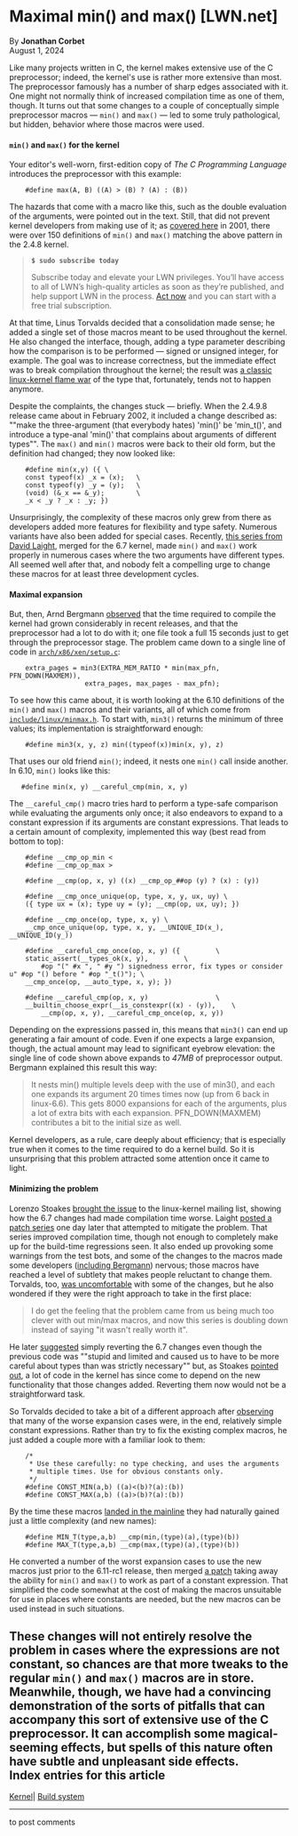 # Maximal min() and max() [LWN.net]

By **Jonathan Corbet**  
August 1, 2024 

Like many projects written in C, the kernel makes extensive use of the C preprocessor; indeed, the kernel's use is rather more extensive than most. The preprocessor famously has a number of sharp edges associated with it. One might not normally think of increased compilation time as one of them, though. It turns out that some changes to a couple of conceptually simple preprocessor macros — `min()` and `max()` — led to some truly pathological, but hidden, behavior where those macros were used. 

#### `min()` and `max()` for the kernel

Your editor's well-worn, first-edition copy of _The C Programming Language_ introduces the preprocessor with this example: 
    
    
        #define max(A, B) ((A) > (B) ? (A) : (B))
    

The hazards that come with a macro like this, such as the double evaluation of the arguments, were pointed out in the text. Still, that did not prevent kernel developers from making use of it; as [covered here](/2001/0823/kernel.php3) in 2001, there were over 150 definitions of `min()` and `max()` matching the above pattern in the 2.4.8 kernel. 

> **`$ sudo subscribe today`**
> 
> Subscribe today and elevate your LWN privileges. You’ll have access to all of LWN’s high-quality articles as soon as they’re published, and help support LWN in the process. [Act now](https://lwn.net/Promo/nst-sudo/claim) and you can start with a free trial subscription. 

At that time, Linus Torvalds decided that a consolidation made sense; he added a single set of those macros meant to be used throughout the kernel. He also changed the interface, though, adding a type parameter describing how the comparison is to be performed — signed or unsigned integer, for example. The goal was to increase correctness, but the immediate effect was to break compilation throughout the kernel; the result was [a classic linux-kernel flame war](https://lore.kernel.org/lkml/20010824224232.52238.qmail@web10908.mail.yahoo.com/) of the type that, fortunately, tends not to happen anymore. 

Despite the complaints, the changes stuck — briefly. When the 2.4.9.8 release came about in February 2002, it included a change described as: ""make the three-argument (that everybody hates) 'min()' be 'min_t()', and introduce a type-anal 'min()' that complains about arguments of different types"". The `max()` and `min()` macros were back to their old form, but the definition had changed; they now looked like: 
    
    
        #define min(x,y) ({ \
    	const typeof(x) _x = (x);	\
    	const typeof(y) _y = (y);	\
    	(void) (&_x == &_y);		\
    	_x < _y ? _x : _y; })
    

Unsurprisingly, the complexity of these macros only grew from there as developers added more features for flexibility and type safety. Numerous variants have also been added for special cases. Recently, [this series from David Laight](/ml/linux-kernel/b97faef60ad24922b530241c5d7c933c@AcuMS.aculab.com/), merged for the 6.7 kernel, made `min()` and `max()` work properly in numerous cases where the two arguments have different types. All seemed well after that, and nobody felt a compelling urge to change these macros for at least three development cycles. 

#### Maximal expansion

But, then, Arnd Bergmann [observed](https://social.kernel.org/notice/AkDuGHsn0WuA1g1uD2) that the time required to compile the kernel had grown considerably in recent releases, and that the preprocessor had a lot to do with it; one file took a full 15 seconds just to get through the preprocessor stage. The problem came down to a single line of code in [`arch/x86/xen/setup.c`](https://elixir.bootlin.com/linux/v6.10.2/source/arch/x86/xen/setup.c#L758): 
    
    
        extra_pages = min3(EXTRA_MEM_RATIO * min(max_pfn, PFN_DOWN(MAXMEM)),
        		       extra_pages, max_pages - max_pfn);
    

To see how this came about, it is worth looking at the 6.10 definitions of the `min()` and `max()` macros and their variants, all of which come from [`include/linux/minmax.h`](https://elixir.bootlin.com/linux/v6.10.2/source/include/linux/minmax.h). To start with, `min3()` returns the minimum of three values; its implementation is straightforward enough: 
    
    
        #define min3(x, y, z) min((typeof(x))min(x, y), z)
    

That uses our old friend `min()`; indeed, it nests one `min()` call inside another. In 6.10, `min()` looks like this: 
    
    
       #define min(x, y) __careful_cmp(min, x, y)
    

The `__careful_cmp()` macro tries hard to perform a type-safe comparison while evaluating the arguments only once; it also endeavors to expand to a constant expression if its arguments are constant expressions. That leads to a certain amount of complexity, implemented this way (best read from bottom to top): 
    
    
        #define __cmp_op_min <
        #define __cmp_op_max >
    
        #define __cmp(op, x, y)	((x) __cmp_op_##op (y) ? (x) : (y))
    
        #define __cmp_once_unique(op, type, x, y, ux, uy) \
    	({ type ux = (x); type uy = (y); __cmp(op, ux, uy); })
    
        #define __cmp_once(op, type, x, y) \
    	__cmp_once_unique(op, type, x, y, __UNIQUE_ID(x_), __UNIQUE_ID(y_))
    
        #define __careful_cmp_once(op, x, y) ({			\
    	static_assert(__types_ok(x, y),			\
    		#op "(" #x ", " #y ") signedness error, fix types or consider u" #op "() before " #op "_t()"); \
    	__cmp_once(op, __auto_type, x, y); })
    
        #define __careful_cmp(op, x, y)					\
    	__builtin_choose_expr(__is_constexpr((x) - (y)),	\
    		__cmp(op, x, y), __careful_cmp_once(op, x, y))
    

Depending on the expressions passed in, this means that `min3()` can end up generating a fair amount of code. Even if one expects a large expansion, though, the actual amount may lead to significant eyebrow elevation: the single line of code shown above expands to _47MB_ of preprocessor output. Bergmann explained this result this way: 

> It nests min() multiple levels deep with the use of min3(), and each one expands its argument 20 times times now (up from 6 back in linux-6.6). This gets 8000 expansions for each of the arguments, plus a lot of extra bits with each expansion. PFN_DOWN(MAXMEM) contributes a bit to the initial size as well. 

Kernel developers, as a rule, care deeply about efficiency; that is especially true when it comes to the time required to do a kernel build. So it is unsurprising that this problem attracted some attention once it came to light. 

#### Minimizing the problem

Lorenzo Stoakes [brought the issue](/ml/linux-kernel/c83c17bb-be75-4c67-979d-54eee38774c6@lucifer.local/) to the linux-kernel mailing list, showing how the 6.7 changes had made compilation time worse. Laight [posted a patch series](/ml/all/23bdb6fc8d884ceebeb6e8b8653b8cfe@AcuMS.aculab.com) one day later that attempted to mitigate the problem. That series improved compilation time, though not enough to completely make up for the build-time regressions seen. It also ended up provoking some warnings from the test bots, and some of the changes to the macros made some developers ([including Bergmann](/ml/all/24be8665-4717-4ee2-8a81-80fed5181736@app.fastmail.com)) nervous; those macros have reached a level of subtlety that makes people reluctant to change them. Torvalds, too, [was uncomfortable](/ml/all/CAHk-=wh_+muDANgpjC6_31QMh4OnKEOgbZiD_MymHxAHRZRyqg@mail.gmail.com) with some of the changes, but he also wondered if they were the right approach to take in the first place: 

> I do get the feeling that the problem came from us being much too clever with out min/max macros, and now this series is doubling down instead of saying "it wasn't really worth it". 

He later [suggested](/ml/all/CAHk-=whLcr11D28vu2NotZYn3GNH6BCTK57Zw4d4v7eut39z=g@mail.gmail.com) simply reverting the 6.7 changes even though the previous code was ""stupid and limited and caused us to have to be more careful about types than was strictly necessary"" but, as Stoakes [pointed out](/ml/all/d48ce3b3-9173-4309-aae6-96be42327f97@lucifer.local), a lot of code in the kernel has since come to depend on the new functionality that those changes added. Reverting them now would not be a straightforward task. 

So Torvalds decided to take a bit of a different approach after [observing](/ml/all/CAHk-=wjPr3b-=dshE6n3fM2Q0U3guT4reOoCZiBye_UMJ-qg1A@mail.gmail.com) that many of the worse expansion cases were, in the end, relatively simple constant expressions. Rather than try to fix the existing complex macros, he just added a couple more with a familiar look to them: 
    
    
        /*
         * Use these carefully: no type checking, and uses the arguments
         * multiple times. Use for obvious constants only.
         */
        #define CONST_MIN(a,b) ((a)<(b)?(a):(b))
        #define CONST_MAX(a,b) ((a)>(b)?(a):(b))
    

By the time these macros [landed in the mainline](https://git.kernel.org/linus/3a7e02c040b13) they had naturally gained just a little complexity (and new names): 
    
    
        #define MIN_T(type,a,b) __cmp(min,(type)(a),(type)(b))
        #define MAX_T(type,a,b) __cmp(max,(type)(a),(type)(b))
    

He converted a number of the worst expansion cases to use the new macros just prior to the 6.11-rc1 release, then merged [a patch](https://git.kernel.org/linus/017fa3e89187) taking away the ability for `min()` and `max()` to work as part of a constant expression. That simplified the code somewhat at the cost of making the macros unsuitable for use in places where constants are needed, but the new macros can be used instead in such situations. 

These changes will not entirely resolve the problem in cases where the expressions are not constant, so chances are that more tweaks to the regular `min()` and `max()` macros are in store. Meanwhile, though, we have had a convincing demonstration of the sorts of pitfalls that can accompany this sort of extensive use of the C preprocessor. It can accomplish some magical-seeming effects, but spells of this nature often have subtle and unpleasant side effects.  
Index entries for this article  
---  
[Kernel](/Kernel/Index)| [Build system](/Kernel/Index#Build_system)  
  


* * *

to post comments 
